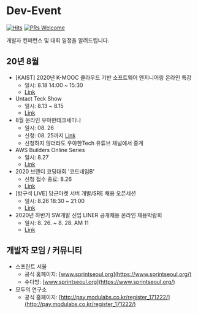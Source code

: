 # Dev-Event

[![Hits](https://hits.seeyoufarm.com/api/count/incr/badge.svg?url=https%3A%2F%2Fgithub.com%2Fbrave-people%2FDev-Event%2F&count_bg=%232DB400&title_bg=%23443731&title=Welcome%7E&edge_flat=true)](https://hits.seeyoufarm.com)
[![PRs Welcome](https://img.shields.io/badge/PRs-welcome-brightgreen.svg?style=flat-square)](hhttps://github.com/brave-people/Dev-Event/pulls)


개발자 컨퍼런스 및 대회 일정을 알려드립니다.


## 20년 8월
- [KAIST] 2020년 K-MOOC 클라우드 기반 소프트웨어 엔지니어링 온라인 특강
  - 일시: 8.18 14:00 ~ 15:30
  - [Link](https://onoffmix.com/event/221233)
- Untact Teck Show
  - 일시: 8.13 ~ 8.15
  - [Link](http://seoulvrar.com/)
- 8월 온라인 우아한테크세미나
  - 일시: 08. 26
  - 신청: 08. 25까지 [Link](https://forms.gle/ie8aUe3pAE6h9zu19)
  - 신청하지 않더라도 우아한Tech 유튜브 채널에서 중계
- AWS Builders Online Series
  - 일시: 8.27 
  - [Link](https://aws.amazon.com/ko/events/builders-online-series/?sc_icampaign=field_apac_field_webinar_aws-kr-builders-series_20200827_7010z000001LlkX&sc_ichannel=ha&sc_icontent=awssm-5417&sc_iplace=1up&trk=ha_ed_1up_builder_series20q3_kr~ha_awssm-5417&trkCampaign=builders-online-series)
- 2020 브랜디 코딩대회 '코드네임B'
  - 신청 접수 종료: 8.26
  - [Link](https://brandi.goorm.io/apply/assessment/22248/2020-%EB%B8%8C%EB%9E%9C%EB%94%94-%EC%BD%94%EB%94%A9%EB%8C%80%ED%9A%8C-%EC%BD%94%EB%93%9C%EB%84%A4%EC%9E%84b)
- [방구석 LIVE] 당근마켓 서버 개발/SRE 채용 오픈세션
  - 일시: 8.26 18:30 ~ 21:00
  - [Link](https://festa.io/events/1146?fbclid=IwAR1Acc02XDAt2Rnbd_7FYhpZkf3ImGMbtQlCMbj9EZbbKIyVn3Ie6A21QI4)
- 2020년 하반기 SW개발 신입 LINER 공개채용 온라인 채용박람회
  - 일시: 8. 26. ~ 8. 28. AM 11
  - [Link](https://recruit.linepluscorp.com/lineplus/career/detail/20004421)
 
 
 ## 개발자 모임 / 커뮤니티
 - 스프린트 서울
   - 공식 홈페이지: [www.sprintseoul.org](https://www.sprintseoul.org/)
   - 수다방: [www.sprintseoul.org](https://www.sprintseoul.org/)
 - 모두의 연구소
   - 공식 홈페이지: [http://pay.modulabs.co.kr/register_171222/](http://pay.modulabs.co.kr/register_171222/)
  
   
